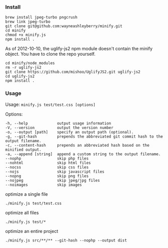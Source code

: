 ### Install

```
brew install jpeg-turbo pngcrush
brew link jpeg-turbo
git clone git@github.com:wayneashleyberry/minify.git
cd minify
chmod +x minify.js
npm install .
```

As of 2012-10-10, the uglify-js2 npm module doesn't contain the minify object.
You have to clone the repo yourself.

```
cd minify/node_modules
rm -r uglify-js2
git clone https://github.com/mishoo/UglifyJS2.git uglify-js2
cd uglify-js2
npm install .
```

### Usage

Usage: ``` minify.js test/test.css [options] ```

Options:

    -h, --help             output usage information
    -V, --version          output the version number
    -o, --output [path]    specify an output path (optional).
    -g, --git-hash         prepends the abbreviated git commit hash to the output filename.
    -c, --content-hash     prepends an abbreviated hash based on the minified output.
    -a, --append [string]  append a custom string to the output filename.
    --nophp                skip php files
    --nohtml               skip html files
    --nocss                skip css files
    --nojs                 skip javascript files
    --nopng                skip png files
    --nojpeg               skip jpeg/jpg files
    --noimages             skip images

optimize a single file

	./minify.js test/test.css

optimize all files

	./minify.js test/*

optimize an entire project

	./minify.js src/**/** --git-hash --nophp --output dist 
